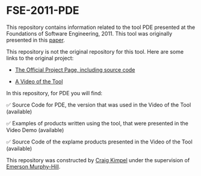# FSE-2011-PDE



This repository contains information related to the tool PDE presented at the Foundations of Software Engineering, 2011. This tool was originally presented in this [paper](http://dl.acm.org/citation.cfm?doid=2025113.2025192).



This repository is not the original repository for this tool. Here are some links to the original project:<br/>

* [The Official Project Page, including source code](http://pde.codeplex.com/)

* [A Video of the Tool](https://www.youtube.com/watch?v=-Z33kV09KN4)



In this repository, for PDE you will find:



:white_check_mark: Source Code for PDE, the version that was used in the Video of the Tool (available)

:white_check_mark: Examples of products written using the tool, that were presented in the Video Demo (available)

:white_check_mark: Source Code of the explame products presented in the Video of the Tool (available)



This repository was constructed by [Craig Kimpel](https://github.com/cskimpel) under the supervision of [Emerson Murphy-Hill](https://github.com/CaptainEmerson).
